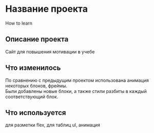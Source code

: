 # Название проекта
How to learn
## Описание проекта
Сайт для повышения мотивации в учебе
## Что изменилось
По сравнению с предыдущим проектом использована анимация некоторых блоков, фреймы.  
Были добавлены новые блоки, а также стили разбиты в каждый соответствующий блок.
## Что используется
для разметки flex, для таблиц ul, анимация
